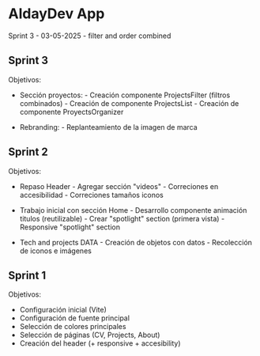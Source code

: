 # AldayDev App

Sprint 3 - 03-05-2025 - filter and order combined

## Sprint 3

Objetivos:

* Sección proyectos:
       - Creación componente ProjectsFilter (filtros combinados)
       - Creación de componente ProjectsList
       - Creación de componente ProyectsOrganizer

* Rebranding:
       - Replanteamiento de la imagen de marca

## Sprint 2

Objetivos:

* Repaso Header 
       - Agregar sección "videos"
       - Correciones en accesibilidad
       - Correciones tamaños iconos

* Trabajo inicial con sección Home
       - Desarrollo componente animación titulos (reutilizable)
       - Crear "spotlight" section (primera vista)
       - Responsive "spotlight" section

* Tech and projects DATA
       - Creación de objetos con datos
       - Recolección de iconos e imágenes

## Sprint 1

Objetivos:

* Configuración inicial (Vite)
* Configuración de fuente principal
* Selección de colores principales
* Selección de páginas (CV, Projects, About)
* Creación del header (+ responsive + accesibility)


